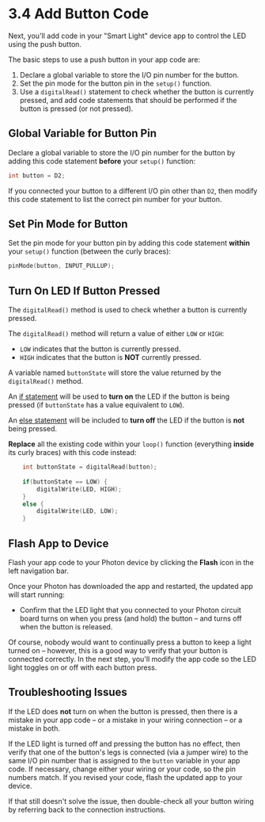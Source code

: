 # 3.4 Add Button Code

Next, you'll add code in your "Smart Light" device app to control the LED using the push button.

The basic steps to use a push button in your app code are:

1. Declare a global variable to store the I/O pin number for the button.
2. Set the pin mode for the button pin in the `setup()` function.
3. Use a `digitalRead()` statement to check whether the button is currently pressed, and add code statements that should be performed if the button is pressed \(or not pressed\).

## Global Variable for Button Pin

Declare a global variable to store the I/O pin number for the button by adding this code statement **before** your `setup()` function:

```cpp
int button = D2;
```

If you connected your button to a different I/O pin other than `D2`, then modify this code statement to list the correct pin number for your button.

## Set Pin Mode for Button

Set the pin mode for your button pin by adding this code statement **within** your `setup()` function \(between the curly braces\):

```cpp
pinMode(button, INPUT_PULLUP);
```

## Turn On LED If Button Pressed

The `digitalRead()` method is used to check whether a button is currently pressed. 

The `digitalRead()` method will return a value of either `LOW` or `HIGH`:

* `LOW` indicates that the button is currently pressed.
* `HIGH` indicates that the button is **NOT** currently pressed.

A variable named `buttonState` will store the value returned by the `digitalRead()` method. 

An [if statement](http://www.wiring.org.co/reference/if_.html) will be used to **turn on** the LED if the button is being pressed \(if `buttonState` has a value equivalent to `LOW`\).

An [else statement](http://www.wiring.org.co/reference/else.html) will be included to **turn off** the LED if the button is **not** being pressed.

**Replace** all the existing code within your `loop()` function \(everything **inside** its curly braces\) with this code instead:

```cpp
    int buttonState = digitalRead(button);
    
    if(buttonState == LOW) {
        digitalWrite(LED, HIGH);
    }
    else {
        digitalWrite(LED, LOW);
    }
```

## Flash App to Device

Flash your app code to your Photon device by clicking the **Flash** icon in the left navigation bar. 

Once your Photon has downloaded the app and restarted, the updated app will start running:

* Confirm that the LED light that you connected to your Photon circuit board turns on when you press \(and hold\) the button – and turns off when the button is released.

Of course, nobody would want to continually press a button to keep a light turned on – however, this is a good way to verify that your button is connected correctly. In the next step, you'll modify the app code so the LED light toggles on or off with each button press.

## Troubleshooting Issues

If the LED does **not** turn on when the button is pressed, then there is a mistake in your app code – or a mistake in your wiring connection – or a mistake in both.

If the LED light is turned off and pressing the button has no effect, then verify that one of the button's legs is connected \(via a jumper wire\) to the same I/O pin number that is assigned to the `button` variable in your app code. If necessary, change either your wiring or your code, so the pin numbers match. If you revised your code, flash the updated app to your device.

If that still doesn't solve the issue, then double-check all your button wiring by referring back to the connection instructions.




